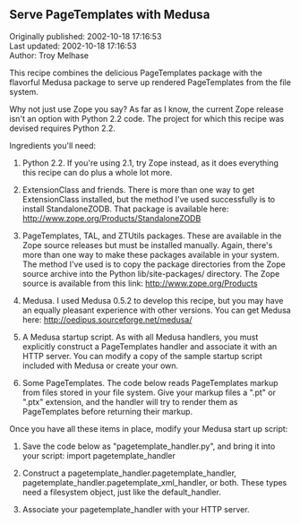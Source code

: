 ## Serve PageTemplates with Medusa  
Originally published: 2002-10-18 17:16:53  
Last updated: 2002-10-18 17:16:53  
Author: Troy Melhase  
  
This recipe combines the delicious PageTemplates package with the flavorful Medusa package to serve up rendered PageTemplates from the file system.

Why not just use Zope you say?  As far as I know, the current Zope release isn't an option with Python 2.2 code.  The project for which this recipe was devised requires Python 2.2.

Ingredients you'll need:

1.	Python 2.2.  If you're using 2.1, try Zope instead, as it does everything this recipe can do plus a whole lot more.

2.	ExtensionClass and friends.  There is more than one way to get ExtensionClass installed, but the method I've used successfully is to install StandaloneZODB.  That package is available here:  http://www.zope.org/Products/StandaloneZODB

3.	PageTemplates, TAL, and ZTUtils packages.  These are available in the Zope source releases but must be installed manually.  Again, there's more than one way to make these packages available in your system.  The method I've used is to copy the package directories from the Zope source archive into the Python lib/site-packages/ directory.  The Zope source is available from this link:  http://www.zope.org/Products

4.	Medusa.  I used Medusa 0.5.2 to develop this recipe, but you may have an equally pleasant experience with other versions.  You can get Medusa here:  http://oedipus.sourceforge.net/medusa/

5.	A Medusa startup script.  As with all Medusa handlers, you must explicitly construct a PageTemplates handler and associate it with an HTTP server.  You can modify a copy of the sample startup script included with Medusa or create your own.

6.	Some PageTemplates.  The code below reads PageTemplates markup from files stored in your file system.  Give your markup files a ".pt" or ".ptx" extension, and the handler will try to render them as PageTemplates before returning their markup.

Once you have all these items in place, modify your Medusa start up script:

1.	Save the code below as "pagetemplate_handler.py", and bring it into your script:  import pagetemplate_handler

2.	Construct a pagetemplate_handler.pagetemplate_handler, pagetemplate_handler.pagetemplate_xml_handler, or both.   These types need a filesystem object, just like the default_handler.

3.	Associate your pagetemplate_handler with your HTTP server.